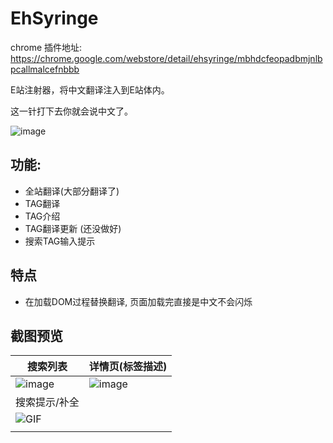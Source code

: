# EhSyringe
chrome 插件地址: https://chrome.google.com/webstore/detail/ehsyringe/mbhdcfeopadbmjnlbpcallmalcefnbbb

E站注射器，将中文翻译注入到E站体内。

这一针打下去你就会说中文了。

![image](https://user-images.githubusercontent.com/5716100/62419351-be9d7400-b6b0-11e9-86d3-680436973176.png)



## 功能:
* 全站翻译(大部分翻译了)
* TAG翻译
* TAG介绍
* TAG翻译更新 (还没做好)
* 搜索TAG输入提示


## 特点
* 在加载DOM过程替换翻译, 页面加载完直接是中文不会闪烁


## 截图预览

| 搜索列表 | 详情页(标签描述) |
| --- | --- |
| ![image](https://user-images.githubusercontent.com/5716100/62420218-3c697b80-b6c1-11e9-884e-5aa22bc60619.png) | ![image](https://user-images.githubusercontent.com/5716100/62420220-43908980-b6c1-11e9-89f5-7b78e38cbf35.png) |
| 搜索提示/补全 |   |
| ![GIF](https://user-images.githubusercontent.com/5716100/60812493-310b5900-a1c4-11e9-85f7-1d4212765156.gif)
 |  |
